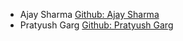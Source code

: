 - Ajay Sharma [Github: Ajay Sharma](https://github.com/ajay1706)
- Pratyush Garg [Github: Pratyush Garg](https://github.com/Pratyush2710)
